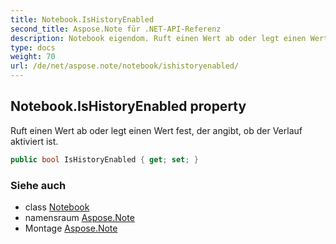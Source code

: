 ```yaml
---
title: Notebook.IsHistoryEnabled
second_title: Aspose.Note für .NET-API-Referenz
description: Notebook eigendom. Ruft einen Wert ab oder legt einen Wert fest der angibt ob der Verlauf aktiviert ist.
type: docs
weight: 70
url: /de/net/aspose.note/notebook/ishistoryenabled/
---
```

## Notebook.IsHistoryEnabled property

Ruft einen Wert ab oder legt einen Wert fest, der angibt, ob der Verlauf aktiviert ist.

```csharp
public bool IsHistoryEnabled { get; set; }
```

### Siehe auch

* class [Notebook](../)
* namensraum [Aspose.Note](../../notebook/)
* Montage [Aspose.Note](../../../)


